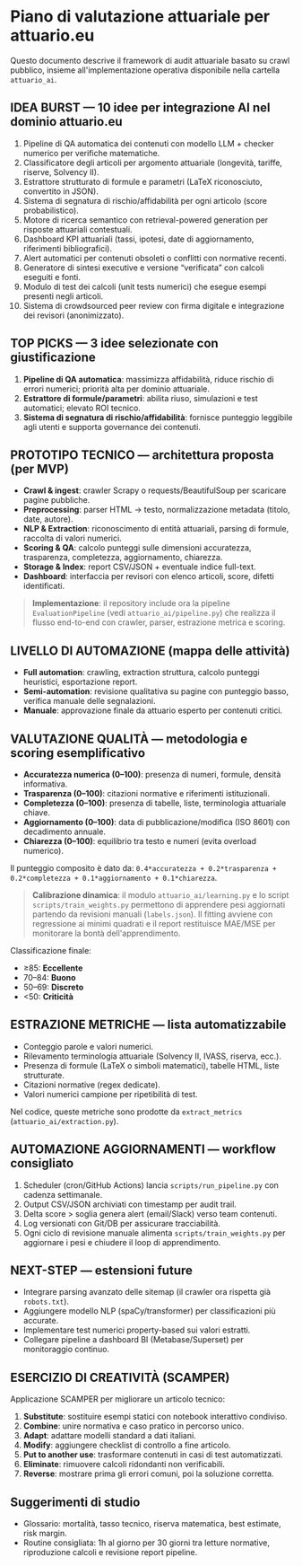 # Piano di valutazione attuariale per attuario.eu

Questo documento descrive il framework di audit attuariale basato su crawl pubblico, insieme all'implementazione operativa disponibile nella cartella `attuario_ai`.

## IDEA BURST — 10 idee per integrazione AI nel dominio attuario.eu

1. Pipeline di QA automatica dei contenuti con modello LLM + checker numerico per verifiche matematiche.
2. Classificatore degli articoli per argomento attuariale (longevità, tariffe, riserve, Solvency II).
3. Estrattore strutturato di formule e parametri (LaTeX riconosciuto, convertito in JSON).
4. Sistema di segnatura di rischio/affidabilità per ogni articolo (score probabilistico).
5. Motore di ricerca semantico con retrieval-powered generation per risposte attuariali contestuali.
6. Dashboard KPI attuariali (tassi, ipotesi, date di aggiornamento, riferimenti bibliografici).
7. Alert automatici per contenuti obsoleti o conflitti con normative recenti.
8. Generatore di sintesi executive e versione “verificata” con calcoli eseguiti e fonti.
9. Modulo di test dei calcoli (unit tests numerici) che esegue esempi presenti negli articoli.
10. Sistema di crowdsourced peer review con firma digitale e integrazione dei revisori (anonimizzato).

## TOP PICKS — 3 idee selezionate con giustificazione

1. **Pipeline di QA automatica**: massimizza affidabilità, riduce rischio di errori numerici; priorità alta per dominio attuariale.
2. **Estrattore di formule/parametri**: abilita riuso, simulazioni e test automatici; elevato ROI tecnico.
3. **Sistema di segnatura di rischio/affidabilità**: fornisce punteggio leggibile agli utenti e supporta governance dei contenuti.

## PROTOTIPO TECNICO — architettura proposta (per MVP)

- **Crawl & ingest**: crawler Scrapy o requests/BeautifulSoup per scaricare pagine pubbliche.
- **Preprocessing**: parser HTML → testo, normalizzazione metadata (titolo, date, autore).
- **NLP & Extraction**: riconoscimento di entità attuariali, parsing di formule, raccolta di valori numerici.
- **Scoring & QA**: calcolo punteggi sulle dimensioni accuratezza, trasparenza, completezza, aggiornamento, chiarezza.
- **Storage & Index**: report CSV/JSON + eventuale indice full-text.
- **Dashboard**: interfaccia per revisori con elenco articoli, score, difetti identificati.

> **Implementazione**: il repository include ora la pipeline `EvaluationPipeline` (vedi `attuario_ai/pipeline.py`) che realizza il flusso end-to-end con crawler, parser, estrazione metrica e scoring.

## LIVELLO DI AUTOMAZIONE (mappa delle attività)

- **Full automation**: crawling, extraction struttura, calcolo punteggi heuristici, esportazione report.
- **Semi-automation**: revisione qualitativa su pagine con punteggio basso, verifica manuale delle segnalazioni.
- **Manuale**: approvazione finale da attuario esperto per contenuti critici.

## VALUTAZIONE QUALITÀ — metodologia e scoring esemplificativo

- **Accuratezza numerica (0–100)**: presenza di numeri, formule, densità informativa.
- **Trasparenza (0–100)**: citazioni normative e riferimenti istituzionali.
- **Completezza (0–100)**: presenza di tabelle, liste, terminologia attuariale chiave.
- **Aggiornamento (0–100)**: data di pubblicazione/modifica (ISO 8601) con decadimento annuale.
- **Chiarezza (0–100)**: equilibrio tra testo e numeri (evita overload numerico).

Il punteggio composito è dato da: `0.4*accuratezza + 0.2*trasparenza + 0.2*completezza + 0.1*aggiornamento + 0.1*chiarezza`.

> **Calibrazione dinamica**: il modulo `attuario_ai/learning.py` e lo script `scripts/train_weights.py` permettono di apprendere pesi aggiornati partendo da revisioni manuali (`labels.json`). Il fitting avviene con regressione ai minimi quadrati e il report restituisce MAE/MSE per monitorare la bontà dell'apprendimento.

Classificazione finale:

- ≥85: **Eccellente**
- 70–84: **Buono**
- 50–69: **Discreto**
- <50: **Criticità**

## ESTRAZIONE METRICHE — lista automatizzabile

- Conteggio parole e valori numerici.
- Rilevamento terminologia attuariale (Solvency II, IVASS, riserva, ecc.).
- Presenza di formule (LaTeX o simboli matematici), tabelle HTML, liste strutturate.
- Citazioni normative (regex dedicate).
- Valori numerici campione per ripetibilità di test.

Nel codice, queste metriche sono prodotte da `extract_metrics` (`attuario_ai/extraction.py`).

## AUTOMAZIONE AGGIORNAMENTI — workflow consigliato

1. Scheduler (cron/GitHub Actions) lancia `scripts/run_pipeline.py` con cadenza settimanale.
2. Output CSV/JSON archiviati con timestamp per audit trail.
3. Delta score > soglia genera alert (email/Slack) verso team contenuti.
4. Log versionati con Git/DB per assicurare tracciabilità.
5. Ogni ciclo di revisione manuale alimenta `scripts/train_weights.py` per aggiornare i pesi e chiudere il loop di apprendimento.

## NEXT-STEP — estensioni future

- Integrare parsing avanzato delle sitemap (il crawler ora rispetta già `robots.txt`).
- Aggiungere modello NLP (spaCy/transformer) per classificazioni più accurate.
- Implementare test numerici property-based sui valori estratti.
- Collegare pipeline a dashboard BI (Metabase/Superset) per monitoraggio continuo.

## ESERCIZIO DI CREATIVITÀ (SCAMPER)

Applicazione SCAMPER per migliorare un articolo tecnico:

1. **Substitute**: sostituire esempi statici con notebook interattivo condiviso.
2. **Combine**: unire normativa e caso pratico in percorso unico.
3. **Adapt**: adattare modelli standard a dati italiani.
4. **Modify**: aggiungere checklist di controllo a fine articolo.
5. **Put to another use**: trasformare contenuti in casi di test automatizzati.
6. **Eliminate**: rimuovere calcoli ridondanti non verificabili.
7. **Reverse**: mostrare prima gli errori comuni, poi la soluzione corretta.

## Suggerimenti di studio

- Glossario: mortalità, tasso tecnico, riserva matematica, best estimate, risk margin.
- Routine consigliata: 1h al giorno per 30 giorni tra letture normative, riproduzione calcoli e revisione report pipeline.
